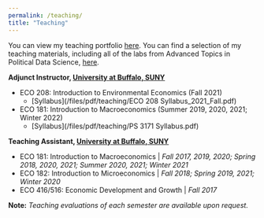 ```yaml
---
permalink: /teaching/
title: "Teaching"
---
```


You can view my teaching portfolio [here](/files/pdf/teaching/Portfolio.pdf).
You can find a selection of my teaching materials, including all of the labs
from Advanced Topics in Political Data Science, [here](/teaching-materials).

**Adjunct Instructor, [University at Buffalo, SUNY](https://arts-sciences.buffalo.edu/economics.html)**
- ECO 208: Introduction to Environmental Economics (Fall 2021)
    - [Syllabus](/files/pdf/teaching/ECO 208 Syllabus_2021_Fall.pdf)
- ECO 181: Introduction to Macroeconomics (Summer 2019, 2020, 2021; Winter 2022)
    - [Syllabus](/files/pdf/teaching/PS 3171 Syllabus.pdf)

**Teaching Assistant, [University at Buffalo, SUNY](https://arts-sciences.buffalo.edu/economics.html)** 
- ECO 181: Introduction to Macroeconomics | *Fall 2017, 2019, 2020; Spring 2018, 2020, 2021; Summer 2020, 2021; Winter 2021*
- ECO 182: Introduction to Microeconomics | *Fall 2018; Spring 2019, 2021; Winter 2020*
- ECO 416/516: Economic Development and Growth | *Fall 2017*

**Note:** *Teaching evaluations of each semester are available upon request.*

